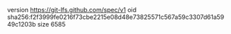 version https://git-lfs.github.com/spec/v1
oid sha256:f2f3999fe0216f73cbe2215e08d48e73825571c567a59c3307d61a5949c1203b
size 6585
